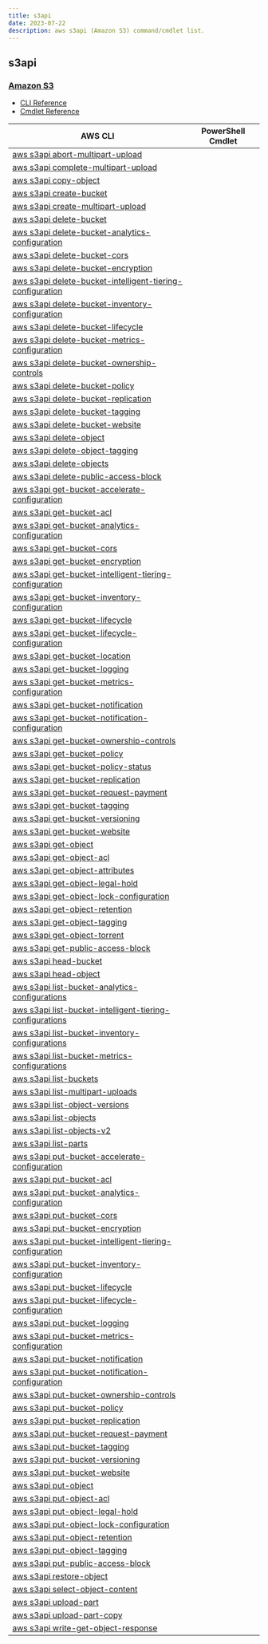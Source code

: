 ```yaml
---
title: s3api
date: 2023-07-22
description: aws s3api (Amazon S3) command/cmdlet list.
---
```


## s3api

### [Amazon S3](https://aws.amazon.com/s3/)

* [CLI Reference](https://awscli.amazonaws.com/v2/documentation/api/latest/reference/s3api/index.html)
* [Cmdlet Reference](https://docs.aws.amazon.com/powershell/latest/reference/items/Amazon_Simple_Storage_Service_cmdlets.html)

|AWS CLI|PowerShell Cmdlet|
|----|----|
|[aws s3api abort-multipart-upload](https://awscli.amazonaws.com/v2/documentation/api/latest/reference/s3api/abort-multipart-upload.html)||
|[aws s3api complete-multipart-upload](https://awscli.amazonaws.com/v2/documentation/api/latest/reference/s3api/complete-multipart-upload.html)||
|[aws s3api copy-object](https://awscli.amazonaws.com/v2/documentation/api/latest/reference/s3api/copy-object.html)||
|[aws s3api create-bucket](https://awscli.amazonaws.com/v2/documentation/api/latest/reference/s3api/create-bucket.html)||
|[aws s3api create-multipart-upload](https://awscli.amazonaws.com/v2/documentation/api/latest/reference/s3api/create-multipart-upload.html)||
|[aws s3api delete-bucket](https://awscli.amazonaws.com/v2/documentation/api/latest/reference/s3api/delete-bucket.html)||
|[aws s3api delete-bucket-analytics-configuration](https://awscli.amazonaws.com/v2/documentation/api/latest/reference/s3api/delete-bucket-analytics-configuration.html)||
|[aws s3api delete-bucket-cors](https://awscli.amazonaws.com/v2/documentation/api/latest/reference/s3api/delete-bucket-cors.html)||
|[aws s3api delete-bucket-encryption](https://awscli.amazonaws.com/v2/documentation/api/latest/reference/s3api/delete-bucket-encryption.html)||
|[aws s3api delete-bucket-intelligent-tiering-configuration](https://awscli.amazonaws.com/v2/documentation/api/latest/reference/s3api/delete-bucket-intelligent-tiering-configuration.html)||
|[aws s3api delete-bucket-inventory-configuration](https://awscli.amazonaws.com/v2/documentation/api/latest/reference/s3api/delete-bucket-inventory-configuration.html)||
|[aws s3api delete-bucket-lifecycle](https://awscli.amazonaws.com/v2/documentation/api/latest/reference/s3api/delete-bucket-lifecycle.html)||
|[aws s3api delete-bucket-metrics-configuration](https://awscli.amazonaws.com/v2/documentation/api/latest/reference/s3api/delete-bucket-metrics-configuration.html)||
|[aws s3api delete-bucket-ownership-controls](https://awscli.amazonaws.com/v2/documentation/api/latest/reference/s3api/delete-bucket-ownership-controls.html)||
|[aws s3api delete-bucket-policy](https://awscli.amazonaws.com/v2/documentation/api/latest/reference/s3api/delete-bucket-policy.html)||
|[aws s3api delete-bucket-replication](https://awscli.amazonaws.com/v2/documentation/api/latest/reference/s3api/delete-bucket-replication.html)||
|[aws s3api delete-bucket-tagging](https://awscli.amazonaws.com/v2/documentation/api/latest/reference/s3api/delete-bucket-tagging.html)||
|[aws s3api delete-bucket-website](https://awscli.amazonaws.com/v2/documentation/api/latest/reference/s3api/delete-bucket-website.html)||
|[aws s3api delete-object](https://awscli.amazonaws.com/v2/documentation/api/latest/reference/s3api/delete-object.html)||
|[aws s3api delete-object-tagging](https://awscli.amazonaws.com/v2/documentation/api/latest/reference/s3api/delete-object-tagging.html)||
|[aws s3api delete-objects](https://awscli.amazonaws.com/v2/documentation/api/latest/reference/s3api/delete-objects.html)||
|[aws s3api delete-public-access-block](https://awscli.amazonaws.com/v2/documentation/api/latest/reference/s3api/delete-public-access-block.html)||
|[aws s3api get-bucket-accelerate-configuration](https://awscli.amazonaws.com/v2/documentation/api/latest/reference/s3api/get-bucket-accelerate-configuration.html)||
|[aws s3api get-bucket-acl](https://awscli.amazonaws.com/v2/documentation/api/latest/reference/s3api/get-bucket-acl.html)||
|[aws s3api get-bucket-analytics-configuration](https://awscli.amazonaws.com/v2/documentation/api/latest/reference/s3api/get-bucket-analytics-configuration.html)||
|[aws s3api get-bucket-cors](https://awscli.amazonaws.com/v2/documentation/api/latest/reference/s3api/get-bucket-cors.html)||
|[aws s3api get-bucket-encryption](https://awscli.amazonaws.com/v2/documentation/api/latest/reference/s3api/get-bucket-encryption.html)||
|[aws s3api get-bucket-intelligent-tiering-configuration](https://awscli.amazonaws.com/v2/documentation/api/latest/reference/s3api/get-bucket-intelligent-tiering-configuration.html)||
|[aws s3api get-bucket-inventory-configuration](https://awscli.amazonaws.com/v2/documentation/api/latest/reference/s3api/get-bucket-inventory-configuration.html)||
|[aws s3api get-bucket-lifecycle](https://awscli.amazonaws.com/v2/documentation/api/latest/reference/s3api/get-bucket-lifecycle.html)||
|[aws s3api get-bucket-lifecycle-configuration](https://awscli.amazonaws.com/v2/documentation/api/latest/reference/s3api/get-bucket-lifecycle-configuration.html)||
|[aws s3api get-bucket-location](https://awscli.amazonaws.com/v2/documentation/api/latest/reference/s3api/get-bucket-location.html)||
|[aws s3api get-bucket-logging](https://awscli.amazonaws.com/v2/documentation/api/latest/reference/s3api/get-bucket-logging.html)||
|[aws s3api get-bucket-metrics-configuration](https://awscli.amazonaws.com/v2/documentation/api/latest/reference/s3api/get-bucket-metrics-configuration.html)||
|[aws s3api get-bucket-notification](https://awscli.amazonaws.com/v2/documentation/api/latest/reference/s3api/get-bucket-notification.html)||
|[aws s3api get-bucket-notification-configuration](https://awscli.amazonaws.com/v2/documentation/api/latest/reference/s3api/get-bucket-notification-configuration.html)||
|[aws s3api get-bucket-ownership-controls](https://awscli.amazonaws.com/v2/documentation/api/latest/reference/s3api/get-bucket-ownership-controls.html)||
|[aws s3api get-bucket-policy](https://awscli.amazonaws.com/v2/documentation/api/latest/reference/s3api/get-bucket-policy.html)||
|[aws s3api get-bucket-policy-status](https://awscli.amazonaws.com/v2/documentation/api/latest/reference/s3api/get-bucket-policy-status.html)||
|[aws s3api get-bucket-replication](https://awscli.amazonaws.com/v2/documentation/api/latest/reference/s3api/get-bucket-replication.html)||
|[aws s3api get-bucket-request-payment](https://awscli.amazonaws.com/v2/documentation/api/latest/reference/s3api/get-bucket-request-payment.html)||
|[aws s3api get-bucket-tagging](https://awscli.amazonaws.com/v2/documentation/api/latest/reference/s3api/get-bucket-tagging.html)||
|[aws s3api get-bucket-versioning](https://awscli.amazonaws.com/v2/documentation/api/latest/reference/s3api/get-bucket-versioning.html)||
|[aws s3api get-bucket-website](https://awscli.amazonaws.com/v2/documentation/api/latest/reference/s3api/get-bucket-website.html)||
|[aws s3api get-object](https://awscli.amazonaws.com/v2/documentation/api/latest/reference/s3api/get-object.html)||
|[aws s3api get-object-acl](https://awscli.amazonaws.com/v2/documentation/api/latest/reference/s3api/get-object-acl.html)||
|[aws s3api get-object-attributes](https://awscli.amazonaws.com/v2/documentation/api/latest/reference/s3api/get-object-attributes.html)||
|[aws s3api get-object-legal-hold](https://awscli.amazonaws.com/v2/documentation/api/latest/reference/s3api/get-object-legal-hold.html)||
|[aws s3api get-object-lock-configuration](https://awscli.amazonaws.com/v2/documentation/api/latest/reference/s3api/get-object-lock-configuration.html)||
|[aws s3api get-object-retention](https://awscli.amazonaws.com/v2/documentation/api/latest/reference/s3api/get-object-retention.html)||
|[aws s3api get-object-tagging](https://awscli.amazonaws.com/v2/documentation/api/latest/reference/s3api/get-object-tagging.html)||
|[aws s3api get-object-torrent](https://awscli.amazonaws.com/v2/documentation/api/latest/reference/s3api/get-object-torrent.html)||
|[aws s3api get-public-access-block](https://awscli.amazonaws.com/v2/documentation/api/latest/reference/s3api/get-public-access-block.html)||
|[aws s3api head-bucket](https://awscli.amazonaws.com/v2/documentation/api/latest/reference/s3api/head-bucket.html)||
|[aws s3api head-object](https://awscli.amazonaws.com/v2/documentation/api/latest/reference/s3api/head-object.html)||
|[aws s3api list-bucket-analytics-configurations](https://awscli.amazonaws.com/v2/documentation/api/latest/reference/s3api/list-bucket-analytics-configurations.html)||
|[aws s3api list-bucket-intelligent-tiering-configurations](https://awscli.amazonaws.com/v2/documentation/api/latest/reference/s3api/list-bucket-intelligent-tiering-configurations.html)||
|[aws s3api list-bucket-inventory-configurations](https://awscli.amazonaws.com/v2/documentation/api/latest/reference/s3api/list-bucket-inventory-configurations.html)||
|[aws s3api list-bucket-metrics-configurations](https://awscli.amazonaws.com/v2/documentation/api/latest/reference/s3api/list-bucket-metrics-configurations.html)||
|[aws s3api list-buckets](https://awscli.amazonaws.com/v2/documentation/api/latest/reference/s3api/list-buckets.html)||
|[aws s3api list-multipart-uploads](https://awscli.amazonaws.com/v2/documentation/api/latest/reference/s3api/list-multipart-uploads.html)||
|[aws s3api list-object-versions](https://awscli.amazonaws.com/v2/documentation/api/latest/reference/s3api/list-object-versions.html)||
|[aws s3api list-objects](https://awscli.amazonaws.com/v2/documentation/api/latest/reference/s3api/list-objects.html)||
|[aws s3api list-objects-v2](https://awscli.amazonaws.com/v2/documentation/api/latest/reference/s3api/list-objects-v2.html)||
|[aws s3api list-parts](https://awscli.amazonaws.com/v2/documentation/api/latest/reference/s3api/list-parts.html)||
|[aws s3api put-bucket-accelerate-configuration](https://awscli.amazonaws.com/v2/documentation/api/latest/reference/s3api/put-bucket-accelerate-configuration.html)||
|[aws s3api put-bucket-acl](https://awscli.amazonaws.com/v2/documentation/api/latest/reference/s3api/put-bucket-acl.html)||
|[aws s3api put-bucket-analytics-configuration](https://awscli.amazonaws.com/v2/documentation/api/latest/reference/s3api/put-bucket-analytics-configuration.html)||
|[aws s3api put-bucket-cors](https://awscli.amazonaws.com/v2/documentation/api/latest/reference/s3api/put-bucket-cors.html)||
|[aws s3api put-bucket-encryption](https://awscli.amazonaws.com/v2/documentation/api/latest/reference/s3api/put-bucket-encryption.html)||
|[aws s3api put-bucket-intelligent-tiering-configuration](https://awscli.amazonaws.com/v2/documentation/api/latest/reference/s3api/put-bucket-intelligent-tiering-configuration.html)||
|[aws s3api put-bucket-inventory-configuration](https://awscli.amazonaws.com/v2/documentation/api/latest/reference/s3api/put-bucket-inventory-configuration.html)||
|[aws s3api put-bucket-lifecycle](https://awscli.amazonaws.com/v2/documentation/api/latest/reference/s3api/put-bucket-lifecycle.html)||
|[aws s3api put-bucket-lifecycle-configuration](https://awscli.amazonaws.com/v2/documentation/api/latest/reference/s3api/put-bucket-lifecycle-configuration.html)||
|[aws s3api put-bucket-logging](https://awscli.amazonaws.com/v2/documentation/api/latest/reference/s3api/put-bucket-logging.html)||
|[aws s3api put-bucket-metrics-configuration](https://awscli.amazonaws.com/v2/documentation/api/latest/reference/s3api/put-bucket-metrics-configuration.html)||
|[aws s3api put-bucket-notification](https://awscli.amazonaws.com/v2/documentation/api/latest/reference/s3api/put-bucket-notification.html)||
|[aws s3api put-bucket-notification-configuration](https://awscli.amazonaws.com/v2/documentation/api/latest/reference/s3api/put-bucket-notification-configuration.html)||
|[aws s3api put-bucket-ownership-controls](https://awscli.amazonaws.com/v2/documentation/api/latest/reference/s3api/put-bucket-ownership-controls.html)||
|[aws s3api put-bucket-policy](https://awscli.amazonaws.com/v2/documentation/api/latest/reference/s3api/put-bucket-policy.html)||
|[aws s3api put-bucket-replication](https://awscli.amazonaws.com/v2/documentation/api/latest/reference/s3api/put-bucket-replication.html)||
|[aws s3api put-bucket-request-payment](https://awscli.amazonaws.com/v2/documentation/api/latest/reference/s3api/put-bucket-request-payment.html)||
|[aws s3api put-bucket-tagging](https://awscli.amazonaws.com/v2/documentation/api/latest/reference/s3api/put-bucket-tagging.html)||
|[aws s3api put-bucket-versioning](https://awscli.amazonaws.com/v2/documentation/api/latest/reference/s3api/put-bucket-versioning.html)||
|[aws s3api put-bucket-website](https://awscli.amazonaws.com/v2/documentation/api/latest/reference/s3api/put-bucket-website.html)||
|[aws s3api put-object](https://awscli.amazonaws.com/v2/documentation/api/latest/reference/s3api/put-object.html)||
|[aws s3api put-object-acl](https://awscli.amazonaws.com/v2/documentation/api/latest/reference/s3api/put-object-acl.html)||
|[aws s3api put-object-legal-hold](https://awscli.amazonaws.com/v2/documentation/api/latest/reference/s3api/put-object-legal-hold.html)||
|[aws s3api put-object-lock-configuration](https://awscli.amazonaws.com/v2/documentation/api/latest/reference/s3api/put-object-lock-configuration.html)||
|[aws s3api put-object-retention](https://awscli.amazonaws.com/v2/documentation/api/latest/reference/s3api/put-object-retention.html)||
|[aws s3api put-object-tagging](https://awscli.amazonaws.com/v2/documentation/api/latest/reference/s3api/put-object-tagging.html)||
|[aws s3api put-public-access-block](https://awscli.amazonaws.com/v2/documentation/api/latest/reference/s3api/put-public-access-block.html)||
|[aws s3api restore-object](https://awscli.amazonaws.com/v2/documentation/api/latest/reference/s3api/restore-object.html)||
|[aws s3api select-object-content](https://awscli.amazonaws.com/v2/documentation/api/latest/reference/s3api/select-object-content.html)||
|[aws s3api upload-part](https://awscli.amazonaws.com/v2/documentation/api/latest/reference/s3api/upload-part.html)||
|[aws s3api upload-part-copy](https://awscli.amazonaws.com/v2/documentation/api/latest/reference/s3api/upload-part-copy.html)||
|[aws s3api write-get-object-response](https://awscli.amazonaws.com/v2/documentation/api/latest/reference/s3api/write-get-object-response.html)||

